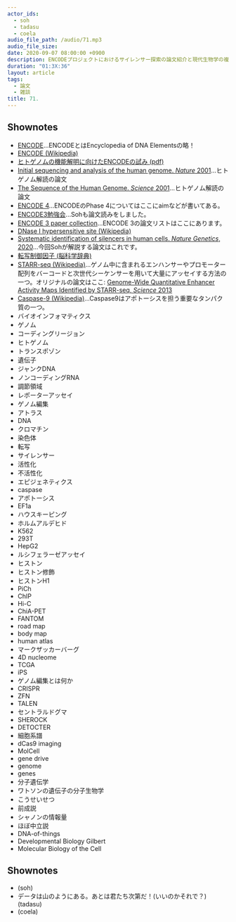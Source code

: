 ```yaml
---
actor_ids:
  - soh
  - tadasu
  - coela
audio_file_path: /audio/71.mp3
audio_file_size: 
date: 2020-09-07 08:00:00 +0900
description: ENCODEプロジェクトにおけるサイレンサー探索の論文紹介と現代生物学の複雑性と多様性について話しました。
duration: "01:3X:36"
layout: article
tags:
  - 論文
  - 雑談
title: 71. 
---
```


## Shownotes
- [ENCODE](https://www.encodeproject.org/)...ENCODEとはEncyclopedia of DNA Elementsの略！
- [ENCODE (Wikipedia)](https://en.wikipedia.org/wiki/ENCODE)
- [ヒトゲノムの機能解明に向けたENCODEの試み (pdf)](https://katosei.jsbba.or.jp/download_pdf.php?aid=3)
- [Initial sequencing and analysis of the human genome. _Nature_ 2001](https://www.nature.com/articles/35057062)...ヒトゲノム解読の論文
- [The Sequence of the Human Genome. _Science_ 2001](https://science.sciencemag.org/content/291/5507/1304)...ヒトゲノム解読の論文
- [ENCODE 4](https://www.genome.gov/Funded-Programs-Projects/ENCODE-Project-ENCyclopedia-Of-DNA-Elements)...ENCODEのPhase 4についてはここにaimなどが書いてある。
- [ENCODE3勉強会](https://connpass.com/event/184586/)...Sohも論文読みをしました。
- [ENCODE 3 paper collection](https://www.nature.com/collections/dggcchgghg)...ENCODE 3の論文リストはここにあります。
- [DNase I hypersensitive site (Wikipedia)](https://en.wikipedia.org/wiki/DNase_I_hypersensitive_site)
- [Systematic identification of silencers in human cells. _Nature Genetics_, 2020](https://www.nature.com/articles/s41588-020-0578-5)...今回Sohが解説する論文はこれです。
- [転写制御因子 (脳科学辞典)](https://bsd.neuroinf.jp/wiki/%E8%BB%A2%E5%86%99%E5%88%B6%E5%BE%A1%E5%9B%A0%E5%AD%90)
- [STARR-seq (Wikipedia)](https://en.wikipedia.org/wiki/STARR-seq)...ゲノム中に含まれるエンハンサーやプロモーター配列をバーコードと次世代シーケンサーを用いて大量にアッセイする方法の一つ。オリジナルの論文はここ: [Genome-Wide Quantitative Enhancer Activity Maps Identified by STARR-seq, _Science_ 2013](https://science.sciencemag.org/content/339/6123/1074)
- [Caspase-9 (Wikipedia)](https://en.wikipedia.org/wiki/Caspase-9)...Caspase9はアポトーシスを担う重要なタンパク質の一つ。
- バイオインフォマティクス
- ゲノム
- コーディングリージョン
- ヒトゲノム
- トランスポゾン
- 遺伝子
- ジャンクDNA
- ノンコーディングRNA
- 調節領域
- レポーターアッセイ
- ゲノム編集
- アトラス
- DNA
- クロマチン 
- 染色体
- 転写
- サイレンサー
- 活性化
- 不活性化
- エピジェネティクス
- caspase
- アポトーシス
- EF1a
- ハウスキーピング
- ホルムアルデヒド
- K562
- 293T
- HepG2
- ルシフェラーゼアッセイ
- ヒストン
- ヒストン修飾
- ヒストンH1
- PiCh
- ChIP
- Hi-C
- ChiA-PET
- FANTOM
- road map
- body map
- human atlas
- マークザッカーバーグ
- 4D nucleome
- TCGA
- iPS
- ゲノム編集とは何か
- CRISPR
- ZFN
- TALEN
- セントラルドグマ
- SHEROCK
- DETOCTER
- 細胞系譜
- dCas9 imaging
- MolCell
- gene drive
- genome
- genes
- 分子遺伝学
- ワトソンの遺伝子の分子生物学
- こうせいせつ
- 前成説
- シャノンの情報量
- ほぼ中立説
- DNA-of-things
- Developmental Biology Gilbert
- Molecular Biology of the Cell

## Shownotes
- (soh)
- データは山のようにある。あとは君たち次第だ！(いいのかそれで？)(tadasu)
- (coela)
